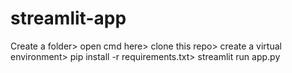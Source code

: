 # streamlit-app
Create a folder>
open cmd here>
clone this repo>
create a virtual environment>
pip install -r requirements.txt>
streamlit run app.py
